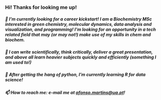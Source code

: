### Hi! Thanks for looking me up!

##### 🔭 I’m currently looking for a career kickstart! I am a Biochemistry MSc interested in green chemistry, molecular dynamics, data analysis and visualization, and programming!       I'm looking for an opportunity in a tech related field that may (or may not!) make use of my skills in chem and biochem.

##### 🤹 I can write scientifically, think critically, deliver a great presentation, and above all learn heavier subjects quickly and efficiently (something I am used to!)

##### 🌱 After getting the hang of python, I’m currently learning R for data science!

##### 📫 How to reach me: e-mail me at afonso.martins@ua.pt!
